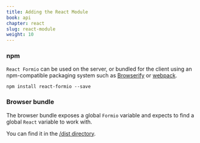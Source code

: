 ```yaml
---
title: Adding the React Module
book: api
chapter: react
slug: react-module
weight: 10
---
```

### npm

`React Formio` can be used on the server, or bundled for the client using an
npm-compatible packaging system such as [Browserify](http://browserify.org/) or
[webpack](http://webpack.github.io/).

```
npm install react-formio --save
```

### Browser bundle

The browser bundle exposes a global `Formio` variable and expects to find
a global `React` variable to work with.

You can find it in the [/dist directory](https://github.com/formio/react-formio/tree/master/dist/build).
